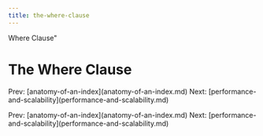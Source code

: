 ```yaml
---
title: the-where-clause
---
```


Where Clause\"

# The Where Clause

Prev:
\[anatomy-of-an-index](anatomy-of-an-index.md)
Next:
\[performance-and-scalability](performance-and-scalability.md)

Prev:
\[anatomy-of-an-index](anatomy-of-an-index.md)
Next:
\[performance-and-scalability](performance-and-scalability.md)
